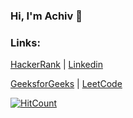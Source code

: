 ### Hi, I'm Achiv 👋

### Links:
[HackerRank](https://www.hackerrank.com/achiv_chauhan) | [Linkedin](https://www.linkedin.com/in/achiv/) 

[GeeksforGeeks](https://auth.geeksforgeeks.org/user/ac2424/articles) | [LeetCode](https://leetcode.com/ac-2020/)

[![HitCount](http://hits.dwyl.com/achiv/https://githubcom/achiv/achiv.svg)](http://hits.dwyl.com/achiv/https://githubcom/achiv/achiv)
